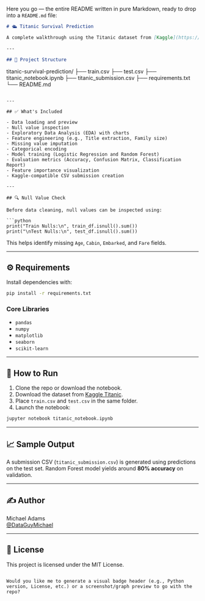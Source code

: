 Here you go — the entire README written in pure Markdown, ready to drop into a `README.md` file:

```markdown
# 🛳️ Titanic Survival Prediction

A complete walkthrough using the Titanic dataset from [Kaggle](https://www.kaggle.com/competitions/titanic) to predict passenger survival. This project covers everything from exploratory data analysis to machine learning model training and submission creation.

---

## 📁 Project Structure

```
titanic-survival-prediction/
├── train.csv
├── test.csv
├── titanic_notebook.ipynb
├── titanic_submission.csv
├── requirements.txt
└── README.md
```

---

## ✅ What's Included

- Data loading and preview
- Null value inspection
- Exploratory Data Analysis (EDA) with charts
- Feature engineering (e.g., Title extraction, Family size)
- Missing value imputation
- Categorical encoding
- Model training (Logistic Regression and Random Forest)
- Evaluation metrics (Accuracy, Confusion Matrix, Classification Report)
- Feature importance visualization
- Kaggle-compatible CSV submission creation

---

## 🔍 Null Value Check

Before data cleaning, null values can be inspected using:

```python
print("Train Nulls:\n", train_df.isnull().sum())
print("\nTest Nulls:\n", test_df.isnull().sum())
```

This helps identify missing `Age`, `Cabin`, `Embarked`, and `Fare` fields.

---

## ⚙️ Requirements

Install dependencies with:

```bash
pip install -r requirements.txt
```

### Core Libraries

- `pandas`
- `numpy`
- `matplotlib`
- `seaborn`
- `scikit-learn`

---

## 🚀 How to Run

1. Clone the repo or download the notebook.
2. Download the dataset from [Kaggle Titanic](https://www.kaggle.com/competitions/titanic/data).
3. Place `train.csv` and `test.csv` in the same folder.
4. Launch the notebook:

```bash
jupyter notebook titanic_notebook.ipynb
```

---

## 📈 Sample Output

A submission CSV (`titanic_submission.csv`) is generated using predictions on the test set. Random Forest model yields around **80% accuracy** on validation.

---

## ✍️ Author

Michael Adams  
[@DataGuyMichael]([https://www.linkedin.com/in/michaeladamsds](https://linktr.ee/thedataguymichael))

---

## 📜 License

This project is licensed under the MIT License.
```

Would you like me to generate a visual badge header (e.g., Python version, License, etc.) or a screenshot/graph preview to go with the repo?
